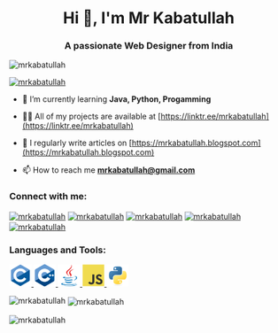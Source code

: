 
<h1 align="center">Hi 👋, I'm Mr Kabatullah</h1>
<h3 align="center">A passionate Web Designer from India</h3>

<p align="left"> <img src="https://komarev.com/ghpvc/?username=mrkabatullah&label=Profile%20views&color=0e75b6&style=flat" alt="mrkabatullah" /> </p>

<p align="left"> <a href="https://twitter.com/mrkabatullah" target="blank"><img src="https://img.shields.io/twitter/follow/mrkabatullah?logo=twitter&style=for-the-badge" alt="mrkabatullah" /></a> </p>

- 🌱 I’m currently learning **Java, Python, Progamming**

- 👨‍💻 All of my projects are available at [https://linktr.ee/mrkabatullah](https://linktr.ee/mrkabatullah)

- 📝 I regularly write articles on [https://mrkabatullah.blogspot.com](https://mrkabatullah.blogspot.com)

- 📫 How to reach me **mrkabatullah@gmail.com**

<h3 align="left">Connect with me:</h3>
<p align="left">
<a href="https://twitter.com/mrkabatullah" target="blank"><img align="center" src="https://raw.githubusercontent.com/rahuldkjain/github-profile-readme-generator/master/src/images/icons/Social/twitter.svg" alt="mrkabatullah" height="30" width="40" /></a>
<a href="https://linkedin.com/in/mrkabatullah" target="blank"><img align="center" src="https://raw.githubusercontent.com/rahuldkjain/github-profile-readme-generator/master/src/images/icons/Social/linked-in-alt.svg" alt="mrkabatullah" height="30" width="40" /></a>
<a href="https://fb.com/mrkabatullah" target="blank"><img align="center" src="https://raw.githubusercontent.com/rahuldkjain/github-profile-readme-generator/master/src/images/icons/Social/facebook.svg" alt="mrkabatullah" height="30" width="40" /></a>
<a href="https://instagram.com/mrkabatullah" target="blank"><img align="center" src="https://raw.githubusercontent.com/rahuldkjain/github-profile-readme-generator/master/src/images/icons/Social/instagram.svg" alt="mrkabatullah" height="30" width="40" /></a>
<a href="https://www.youtube.com/c/mrkabatullah" target="blank"><img align="center" src="https://raw.githubusercontent.com/rahuldkjain/github-profile-readme-generator/master/src/images/icons/Social/youtube.svg" alt="mrkabatullah" height="30" width="40" /></a>
</p>

<h3 align="left">Languages and Tools:</h3>
<p align="left"> <a href="https://www.cprogramming.com/" target="_blank" rel="noreferrer"> <img src="https://raw.githubusercontent.com/devicons/devicon/master/icons/c/c-original.svg" alt="c" width="40" height="40"/> </a> <a href="https://www.w3schools.com/cpp/" target="_blank" rel="noreferrer"> <img src="https://raw.githubusercontent.com/devicons/devicon/master/icons/cplusplus/cplusplus-original.svg" alt="cplusplus" width="40" height="40"/> </a> <a href="https://www.java.com" target="_blank" rel="noreferrer"> <img src="https://raw.githubusercontent.com/devicons/devicon/master/icons/java/java-original.svg" alt="java" width="40" height="40"/> </a> <a href="https://developer.mozilla.org/en-US/docs/Web/JavaScript" target="_blank" rel="noreferrer"> <img src="https://raw.githubusercontent.com/devicons/devicon/master/icons/javascript/javascript-original.svg" alt="javascript" width="40" height="40"/> </a> <a href="https://www.python.org" target="_blank" rel="noreferrer"> <img src="https://raw.githubusercontent.com/devicons/devicon/master/icons/python/python-original.svg" alt="python" width="40" height="40"/> </a> </p>

<p><img align="left" src="https://github-readme-stats.vercel.app/api/top-langs?username=mrkabatullah&show_icons=true&locale=en&layout=compact" alt="mrkabatullah" /></p>

<p>&nbsp;<img align="center" src="https://github-readme-stats.vercel.app/api?username=mrkabatullah&show_icons=true&locale=en" alt="mrkabatullah" /></p>

<p><img align="center" src="https://github-readme-streak-stats.herokuapp.com/?user=mrkabatullah&" alt="mrkabatullah" /></p>

<!--
**mrkabatullah/mrkabatullah** is a ✨ _special_ ✨ repository because its `README.md` (this file) appears on your GitHub profile.

Here are some ideas to get you started:

- 🔭 I’m currently working on ...
- 🌱 I’m currently learning ...
- 👯 I’m looking to collaborate on ...
- 🤔 I’m looking for help with ...
- 💬 Ask me about ...
- 📫 How to reach me: ...
- 😄 Pronouns: ...
- ⚡ Fun fact: ...
-->
